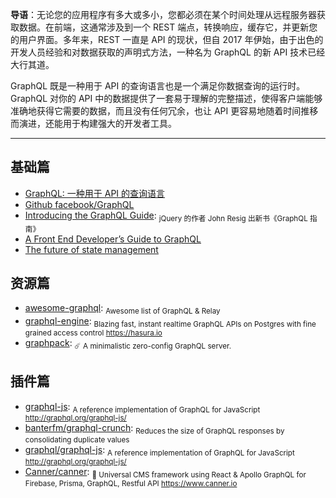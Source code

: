 **导语**：无论您的应用程序有多大或多小，您都必须在某个时间处理从远程服务器获取数据。在前端，这通常涉及到一个 REST 端点，转换响应，缓存它，并更新您的用户界面。多年来，REST 一直是 API 的现状，但自 2017 年伊始，由于出色的开发人员经验和对数据获取的声明式方法，一种名为 GraphQL 的新 API 技术已经大行其道。

GraphQL 既是一种用于 API 的查询语言也是一个满足你数据查询的运行时。 GraphQL 对你的 API 中的数据提供了一套易于理解的完整描述，使得客户端能够准确地获得它需要的数据，而且没有任何冗余，也让 API 更容易地随着时间推移而演进，还能用于构建强大的开发者工具。

---

## 基础篇

* [GraphQL: 一种用于 API 的查询语言](https://graphql.cn/)
* [Github facebook/GraphQL](https://github.com/facebook/graphql)
* [Introducing the GraphQL Guide](https://blog.graphql.guide/introducing-the-graphql-guide-11a5ae48628a): <sub>jQuery 的作者 John Resig 出新书《GraphQL 指南》</sub>
* [A Front End Developer’s Guide to GraphQL](https://css-tricks.com/front-end-developers-guide-graphql/)
* [The future of state management](https://dev-blog.apollodata.com/the-future-of-state-management-dd410864cae2)

## 资源篇

* [awesome-graphql](https://github.com/chentsulin/awesome-graphql): <sub>Awesome list of GraphQL & Relay</sub>
* [graphql-engine](https://github.com/hasura/graphql-engine): <sub>Blazing fast, instant realtime GraphQL APIs on Postgres with fine grained access control https://hasura.io</sub>
* [graphpack](https://github.com/glennreyes/graphpack): <sub>☄️ A minimalistic zero-config GraphQL server. </sub>

## 插件篇

* [graphql-js](https://github.com/graphql/graphql-js): <sub>A reference implementation of GraphQL for JavaScript http://graphql.org/graphql-js/</sub>
* [banterfm/graphql-crunch](https://github.com/banterfm/graphql-crunch): <sub>Reduces the size of GraphQL responses by consolidating duplicate values</sub>
* [graphql/graphql-js](https://github.com/graphql/graphql-js): <sub>A reference implementation of GraphQL for JavaScript http://graphql.org/graphql-js/</sub>
* [Canner/canner](https://github.com/Canner/canner): <sub>📡 Universal CMS framework using React & Apollo GraphQL for Firebase, Prisma, GraphQL, Restful API https://www.canner.io</sub>
